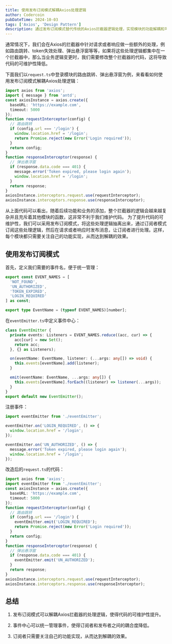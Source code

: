 ```yaml
---
title: 使用发布订阅模式解耦Axios处理逻辑
author: Codercoin
pubDateTime: 2024-10-03
tags: ['Axios', 'Design Pattern']
description: 通过发布订阅模式替代传统的Axios拦截器逻辑处理，实现模块的功能解耦和可维护性提升
---
```


通常情况下，我们会在Axios的拦截器中针对请求或者响应做一些额外的处理，例如路由跳转、token失效处理、弹出悬浮窗等等，如果将这些处理逻辑都集中在一个拦截器中，那么当业务逻辑变更时，我们需要修改整个拦截器的代码，这将导致代码的可维护性降低。

下面我们以`request.ts`中登录模块的路由跳转、弹出悬浮窗为例，来看看如何使用发布订阅模式解耦Axios处理逻辑：

```ts
import axios from 'axios';
import { message } from 'antd';
const axiosInstance = axios.create({
  baseURL: 'https://example.com',
  timeout: 5000
});
function requestInterceptor(config) {
  // 路由跳转
  if (config.url === '/login') {
    window.location.href = '/login';
    return Promise.reject(new Error('Login required'));
  }
  return config;
}
function responseInterceptor(response) {
  // 弹出悬浮窗
  if (response.data.code === 401) {
    message.error('Token expired, please login again');
    window.location.href = '/login';
  }
  return response;
}
axiosInstance.interceptors.request.use(requestInterceptor);
axiosInstance.interceptors.response.use(responseInterceptor);
```

从上面代码可以看出，随着后续功能和业务的添加，整个拦截器的逻辑会越来越复杂并且充斥着其他模块的函数，这非常不利于我们维护代码。 为了提升代码的可维护性，我们可以采用发布订阅模式，将这些处理逻辑抽离出来，通过订阅者模式订阅这些处理逻辑，然后在请求或者响应时发布消息，让订阅者进行处理。这样，每个模块都只需要关注自己的功能实现，从而达到解耦的效果。

## 使用发布订阅模式

首先，定义我们需要的事件名，便于统一管理：

```ts
export const EVENT_NAMES = [
  'NOT_FOUND',
  'UN_AUTHORIZED',
  'TOKEN_EXPIRED',
  'LOGIN_REQUIRED'
] as const;

export type EventName = (typeof EVENT_NAMES)[number];
```

在`eventEmitter.ts`中定义事件中心：

```ts
class EventEmitter {
  private events: Listeners = EVENT_NAMES.reduce((acc, cur) => {
    acc[cur] = new Set();
    return acc;
  }, {} as Listeners);

  on(eventName: EventName, listener: (...args: any[]) => void) {
    this.events[eventName].add(listener);
  }

  emit(eventName: EventName, ...args: any[]) {
    this.events[eventName].forEach((listener) => listener(...args));
  }
}
export default new EventEmitter();
```

注册事件：

```ts
import eventEmitter from './eventEmitter';

eventEmitter.on('LOGIN_REQUIRED', () => {
  window.location.href = '/login';
});

eventEmitter.on('UN_AUTHORIZED', () => {
  message.error('Token expired, please login again');
  window.location.href = '/login';
});
```

改造后的`request.ts`的代码：

```ts
import axios from 'axios';
import eventEmitter from './eventEmitter';
const axiosInstance = axios.create({
  baseURL: 'https://example.com',
  timeout: 5000
});
function requestInterceptor(config) {
  // 路由跳转
  if (config.url === '/login') {
    eventEmitter.emit('LOGIN_REQUIRED');
    return Promise.reject(new Error('Login required'));
  }
  return config;
}
function responseInterceptor(response) {
  // 弹出悬浮窗
  if (response.data.code === 401) {
    eventEmitter.emit('UN_AUTHORIZED');
  }
  return response;
}
axiosInstance.interceptors.request.use(requestInterceptor);
axiosInstance.interceptors.response.use(responseInterceptor);
```

## 总结

1. 发布订阅模式可以解耦Axios拦截器的处理逻辑，使得代码的可维护性提升。

2. 事件中心可以统一管理事件，使得订阅者和发布者之间的耦合度降低。

3. 订阅者只需要关注自己的功能实现，从而达到解耦的效果。
